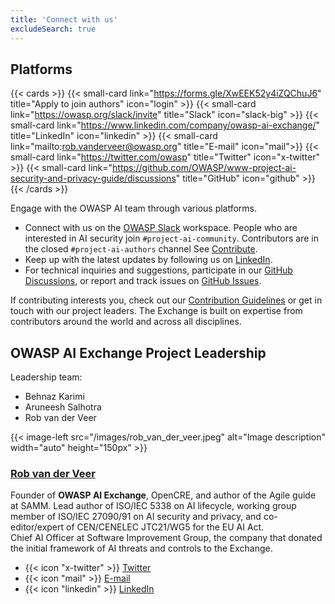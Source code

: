 ```yaml
---
title: 'Connect with us'
excludeSearch: true
---
```



## Platforms
{{< cards >}}
    {{< small-card link="https://forms.gle/XwEEK52y4iZQChuJ6" title="Apply to join authors" icon="login" >}}
    {{< small-card link="https://owasp.org/slack/invite" title="Slack" icon="slack-big" >}}
    {{< small-card link="https://www.linkedin.com/company/owasp-ai-exchange/" title="LinkedIn" icon="linkedin" >}}
    {{< small-card link="mailto:rob.vanderveer@owasp.org" title="E-mail" icon="mail">}}
    {{< small-card link="https://twitter.com/owasp" title="Twitter" icon="x-twitter" >}}
    {{< small-card link="https://github.com/OWASP/www-project-ai-security-and-privacy-guide/discussions" title="GitHub" icon="github" >}}
{{< /cards >}}

Engage with the OWASP AI team through various platforms.

- Connect with us on the [OWASP Slack](https://owasp.org/slack/invite) workspace. People who are interested in AI security join `#project-ai-community`. Contributors are in the closed `#project-ai-authors` channel See [Contribute](/contribute).
- Keep up with the latest updates by following us on [LinkedIn](https://www.linkedin.com/company/owasp-ai-exchange/ "OWASP AI Exchange LinkedIn").
- For technical inquiries and suggestions, participate in our [GitHub Discussions](https://github.com/OWASP/www-project-ai-security-and-privacy-guide/discussions), or report and track issues on [GitHub Issues](https://github.com/OWASP/www-project-ai-security-and-privacy-guide/issues).

If contributing interests you, check out our [Contribution Guidelines](/contribute) or get in touch with our project leaders. The Exchange is built on expertise from contributors around the world and across all disciplines.

## OWASP AI Exchange Project Leadership

Leadership team:
- Behnaz Karimi
- Aruneesh Salhotra
- Rob van der Veer



{{< image-left src="/images/rob_van_der_veer.jpeg" alt="Image description" width="auto" height="150px" >}}

### [Rob van der Veer](https://robvanderveer.com)

Founder of **OWASP AI Exchange**, OpenCRE, and author of the Agile guide at SAMM.
Lead author of ISO/IEC 5338 on AI lifecycle, working group member of ISO/IEC 27090/91 on AI security and privacy, and co-editor/expert of CEN/CENELEC JTC21/WG5 for the EU AI Act.  
Chief AI Officer at Software Improvement Group, the company that donated the initial framework of AI threats and controls to the Exchange.

- {{< icon "x-twitter" >}} [Twitter](https://twitter.com/robvanderveer "Twitter")
- {{< icon "mail" >}} [E-mail](mailto:rob.vanderveer@owasp.org "E-mail")
- {{< icon "linkedin" >}} [LinkedIn](https://www.linkedin.com/in/robvanderveer "LinkedIn")
